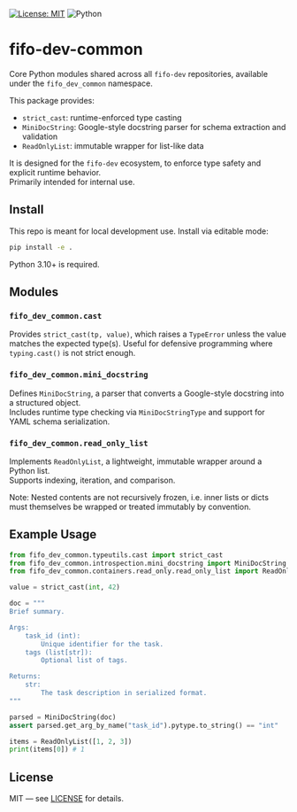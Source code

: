 [![License: MIT](https://img.shields.io/badge/License-MIT-yellow.svg)](LICENSE)
![Python](https://img.shields.io/badge/Python-3.10%2B-blue.svg)

# fifo-dev-common

Core Python modules shared across all `fifo-dev` repositories, available under the `fifo_dev_common`
namespace.

This package provides:

- `strict_cast`: runtime-enforced type casting  
- `MiniDocString`: Google-style docstring parser for schema extraction and validation  
- `ReadOnlyList`: immutable wrapper for list-like data  

It is designed for the `fifo-dev` ecosystem, to enforce type safety and explicit runtime behavior.  
Primarily intended for internal use.

## Install

This repo is meant for local development use. Install via editable mode:

```bash
pip install -e .
```

Python 3.10+ is required.

## Modules

### `fifo_dev_common.cast`

Provides `strict_cast(tp, value)`, which raises a `TypeError` unless the value matches the expected
type(s). Useful for defensive programming where `typing.cast()` is not strict enough.

### `fifo_dev_common.mini_docstring`

Defines `MiniDocString`, a parser that converts a Google-style docstring into a structured object.  
Includes runtime type checking via `MiniDocStringType` and support for YAML schema serialization.

### `fifo_dev_common.read_only_list`

Implements `ReadOnlyList`, a lightweight, immutable wrapper around a Python list.  
Supports indexing, iteration, and comparison.

Note: Nested contents are not recursively frozen, i.e. inner lists or dicts must themselves be 
      wrapped or treated immutably by convention.

## Example Usage

```python
from fifo_dev_common.typeutils.cast import strict_cast
from fifo_dev_common.introspection.mini_docstring import MiniDocString
from fifo_dev_common.containers.read_only.read_only_list import ReadOnlyList

value = strict_cast(int, 42)

doc = """
Brief summary.

Args:
    task_id (int):
        Unique identifier for the task.
    tags (list[str]):
        Optional list of tags.

Returns:
    str:
        The task description in serialized format.
"""

parsed = MiniDocString(doc)
assert parsed.get_arg_by_name("task_id").pytype.to_string() == "int"

items = ReadOnlyList([1, 2, 3])
print(items[0]) # 1
```

## License

MIT — see [LICENSE](LICENSE) for details.